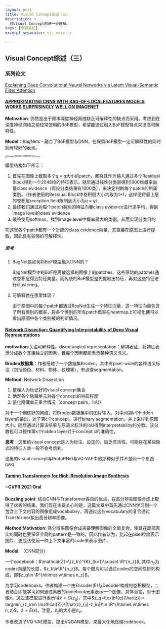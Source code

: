 ```yaml
---
layout: post
title: Visual Concept综述（三）
description: >
  对Visual Concept的进一步理解。
tags: [专题笔记]
excerpt_separator: <!--more-->

---
```


## Visual Concept综述（三）

### 系列论文

[Explaining Deep Convolutional Neural Networks via Latent Visual-Semantic Filter Attention]()

#### [APPROXIMATING CNNS WITH BAG-OF-LOCALFEATURES MODELS WORKS SURPRISINGLY WELL ON IMAGENET]()

**Motivation**: 仍然是出于原本深度神经网络缺乏可解释性的缺点而采用。考虑到在深度神经网络之前较常使用的BoF模型，希望能通过融入BoF模型特点来提高可解释性。

**Model**：BagNets - 融合了BoF模型与DNN，在保留BoF模型一定可解释性的同时拥有较好的表现。

<!--more-->

<img src="http://tva1.sinaimg.cn/large/008u1Mkqly1h45gppj693j30kk0g0ju7.jpg" alt="image-20220713111722323.png" style="zoom:50%;" />

模型结构如下所示：

1. 首先在图像上截取多个$q\times q$大小的patch，都将其作为输入通过多个Residual Block得到一个2048维的特征表示。随后通过线性分类层得到1000维概率向量class evidence（假设分类结果有1000类），来决定判断每个patch的所属类别。（作者使用的Residual Block中卷积层大小均取为1×1，这样便将最上层的卷积层reception field限制到大小为$q\times q$）
2. 最终我们通过对每个patch类别的特征向量class evidence进行求平均，得到image level的class evidence
3. 最终使用softmax，找到image level中概率最大的类别，从而实现分类目的

在这里各个patch都有一个对应的class evidence向量，其直接在原图上进行提取，因此具有较强的可解释性。

##### 思考

1. BagNet是如何将BoF模型融入DNN的？

   BagNet模型中的BoF是离散选择的图像上的patches。这些原始的patches通过卷积层得到特征向量。而传统的BoF模型是先提取出特征，再对这些特征进行clustering。

2. 可解释性在哪里体现？

   由于原图中的每个patch都通过ResNet生成一个特征向量，这一特征向量包含了所有类别的概率，将各个类别的所有patch概率在heatmap上可视化便可以看出原图中各个类别被的判断情况。



#### [Network Dissection: Quantifying Interpretability of Deep Visual Representations]()

**motivation**:关注可解释性。disentangled representation：解耦表征，将特征表示分成数个互相独立的因素，且每个因素都能表示某种语义含义。

**Broden数据集**：作者搭建了一个数据集Broden，其中有pixel-wide的各种语义标注（包括颜色、材料、物体、纹理等），有点像segmentation。

**Method**: Network Dissection

1. 整理人为标记好的visual concept集合
2. 确定各个隐藏单元对各个concept的响应程度
3. 量化隐藏单元重合情况（concept pairs，IoU）

对于一个训练好的网络，将Broden数据集中的图片输入，对中间第k个hidden layer的输出，对于第c个concept，进行binary segmentation，并上采样到原图大小。随后通过计算该结果与原语义标注的IoU得到interpretability的分数。该分数也可以视作第k个hidden layer对于concept c的准确性。

**思考**：这里的visual concept是人为标注、设定的，缺乏灵活性。可能存在某些隐式的特征人类一般不会考虑到。

这里的visual concept与ProtoPNet与VQ-VAE中的那种似乎并不是同一个东西qwq



#### [Taming Transformers for High-Resolution Image Synthesis]()

:star:**CVPR 2021 Oral**

**Buzzling point**: 结合CNN与Transformer各自的优点，在高分辨率图像合成上取得了优秀的结果。我们现在主要关心的是，这篇文章中首先通过CNN学习到一个包含上下文内容的图像组成vocabulary，再通过这些vocabulary的复合通过Transformer拟出高分辨率图像。

**Method Motivation**: 高分辨率图像合成需要理解图像的全局复合，使其在局部真实的同时也要保证全局的pattern是一致的。因此作者认为，比起在pixel粒度表示图片，更应该使用一种上下文丰富的code来表示图片。

**Model**: （CNN部分）

一个codebook：$\mathcal{Z}=\{z_k\}^{K}_{k=1}\subset \R^{n_z}$, 其中$n_z$为codes向量的长度，$z_k\in\R^{n_z}$。每个图片可以通过codes的空间性排列构成，即$z_q\in \R^{h\times w\times n_z}$。

为学习codebooks，作者构建一个由Encoder(E)与Decoder构成的卷积模型，二者结合即能学习如何通过离散的codebook元素表示一个图像。具体而言，对于图像$x$，通过该模型进行表示得$\hat{x}=G(z_q)$，其中$z_q=\textbf{q}(\hat{z}):=(argmin_{z_k\in \mathcal{Z}}\|\hat{z}_{ij}-z_k\|)\in \R^{h\times w\times n_z}$，$\hat{z}=E(x)$。注意，$\hat{z}_{ij}$的大小是$n_z$。

作者改造了VQ-VAE模型，提出VQGAN模型，来最大化地压缩codebook。